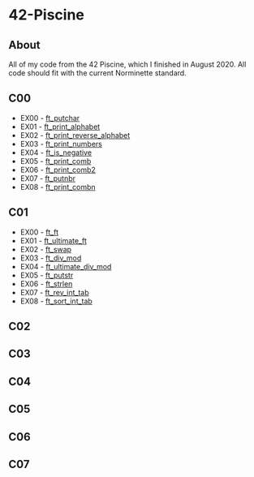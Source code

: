 # 42-Piscine

## About

All of my code from the 42 Piscine, which I finished in August 2020. All code should fit with the current Norminette standard.

## C00
- EX00 - [ft_putchar](https://github.com/hopelucas/42-Piscine/tree/main/Projects%20(C00%20-%20C07)/C00/ex00)
- EX01 - [ft_print_alphabet](https://github.com/hopelucas/42-Piscine/tree/main/Projects%20(C00%20-%20C07)/C00/ex01)
- EX02 - [ft_print_reverse_alphabet](https://github.com/hopelucas/42-Piscine/tree/main/Projects%20(C00%20-%20C07)/C00/ex02)
- EX03 - [ft_print_numbers](https://github.com/hopelucas/42-Piscine/tree/main/Projects%20(C00%20-%20C07)/C00/ex03)
- EX04 - [ft_is_negative](https://github.com/hopelucas/42-Piscine/tree/main/Projects%20(C00%20-%20C07)/C00/ex04)
- EX05 - [ft_print_comb](https://github.com/hopelucas/42-Piscine/tree/main/Projects%20(C00%20-%20C07)/C00/ex05)
- EX06 - [ft_print_comb2](https://github.com/hopelucas/42-Piscine/tree/main/Projects%20(C00%20-%20C07)/C00/ex06)
- EX07 - [ft_putnbr](https://github.com/hopelucas/42-Piscine/tree/main/Projects%20(C00%20-%20C07)/C00/ex07)
- EX08 - [ft_print_combn](https://github.com/hopelucas/42-Piscine/tree/main/Projects%20(C00%20-%20C07)/C00/ex08)

## C01

- EX00 - [ft_ft](https://github.com/hopelucas/42-Piscine/tree/main/Projects%20(C00%20-%20C07)/C01/ex00)
- EX01 - [ft_ultimate_ft](https://github.com/hopelucas/42-Piscine/tree/main/Projects%20(C00%20-%20C07)/C01/ex01)
- EX02 - [ft_swap](https://github.com/hopelucas/42-Piscine/tree/main/Projects%20(C00%20-%20C01)/C01/ex02)
- EX03 - [ft_div_mod](https://github.com/hopelucas/42-Piscine/tree/main/Projects%20(C00%20-%20C07)/C01/ex03)
- EX04 - [ft_ultimate_div_mod](https://github.com/hopelucas/42-Piscine/tree/main/Projects%20(C00%20-%20C07)/C01/ex04)
- EX05 - [ft_putstr](https://github.com/hopelucas/42-Piscine/tree/main/Projects%20(C00%20-%20C07)/C01/ex05)
- EX06 - [ft_strlen](https://github.com/hopelucas/42-Piscine/tree/main/Projects%20(C00%20-%20C07)/C01/ex06)
- EX07 - [ft_rev_int_tab](https://github.com/hopelucas/42-Piscine/tree/main/Projects%20(C00%20-%20C07)/C01/ex07)
- EX08 - [ft_sort_int_tab](https://github.com/hopelucas/42-Piscine/tree/main/Projects%20(C00%20-%20C07)/C01/ex08)

## C02

## C03

## C04

## C05

## C06

## C07


